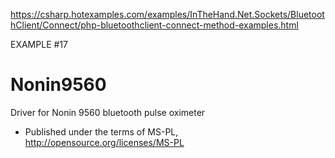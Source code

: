 https://csharp.hotexamples.com/examples/InTheHand.Net.Sockets/BluetoothClient/Connect/php-bluetoothclient-connect-method-examples.html

EXAMPLE #17


Nonin9560
=========

Driver for Nonin 9560 bluetooth pulse oximeter


* Published under the terms of MS-PL, http://opensource.org/licenses/MS-PL
